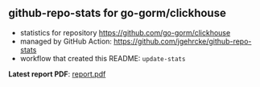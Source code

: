 ## github-repo-stats for go-gorm/clickhouse

- statistics for repository https://github.com/go-gorm/clickhouse
- managed by GitHub Action: https://github.com/jgehrcke/github-repo-stats
- workflow that created this README: `update-stats`

**Latest report PDF**: [report.pdf](https://github.com/go-gorm/stats/raw/master/go-gorm/clickhouse/latest-report/report.pdf)

